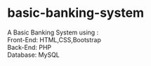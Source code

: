 # basic-banking-system
A Basic Banking System using :<br>
Front-End: HTML,CSS,Bootstrap <br>
Back-End: PHP <br>
Database: MySQL <br>
